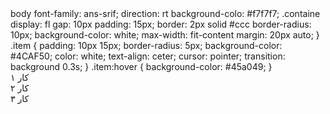 <!DOCTYPE html>
<html lang="fa">
<head>
<meta charset="UTF-">
<title>باکس آیتم‌ها</title
<style>
  body 
    font-family: ans-srif;
    direction: rt
    background-colo: #f7f7f7;
  .containe
    display: fl
    gap: 10px
    padding: 15px;
    border: 2px solid #ccc
    border-radius: 10px;
    background-color: white;
    max-width: fit-content
    margin: 20px auto;
  }
  .item {
    padding: 10px 15px;
    border-radius: 5px;
    background-color: #4CAF50;
    color: white;
    text-align: ceter;
    cursor: pointer;
    transition: background 0.3s;
  }
  .item:hover {
    background-color: #45a049;
  }
</style>
</head>
<body>

<div class="container">
  <div class="item">کار ۱</div>
  <div class="item">کار ۲</div>
  <div class="item">کار ۳</div>
</div>

</body>
</html>
